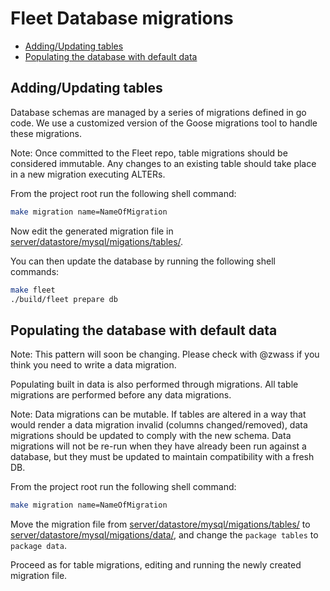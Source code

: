 # Fleet Database migrations

- [Adding/Updating tables](#addingupdating-tables)
- [Populating the database with default data](#populating-the-database-with-default-data)


## Adding/Updating tables

Database schemas are managed by a series of migrations defined in go code. We use a customized version of the Goose migrations tool to handle these migrations.

Note: Once committed to the Fleet repo, table migrations should be considered immutable. Any changes to an existing table should take place in a new migration executing ALTERs.

From the project root run the following shell command:

``` bash
make migration name=NameOfMigration
```

Now edit the generated migration file in [server/datastore/mysql/migations/tables/](server/datastore/mysql/migations/tables/).

You can then update the database by running the following shell commands:

``` bash
make fleet
./build/fleet prepare db
```

## Populating the database with default data

Note: This pattern will soon be changing. Please check with @zwass if you think you need to write a data migration.

Populating built in data is also performed through migrations. All table migrations are performed before any data migrations.

Note: Data migrations can be mutable. If tables are altered in a way that would render a data migration invalid (columns changed/removed), data migrations should be updated to comply with the new schema. Data migrations will not be re-run when they have already been run against a database, but they must be updated to maintain compatibility with a fresh DB.

From the project root run the following shell command:

``` bash
make migration name=NameOfMigration
```

Move the migration file from [server/datastore/mysql/migations/tables/](server/datastore/mysql/migations/tables/) to [server/datastore/mysql/migations/data/](server/datastore/mysql/migations/data/), and change the `package tables` to `package data`.

Proceed as for table migrations, editing and running the newly created migration file.


